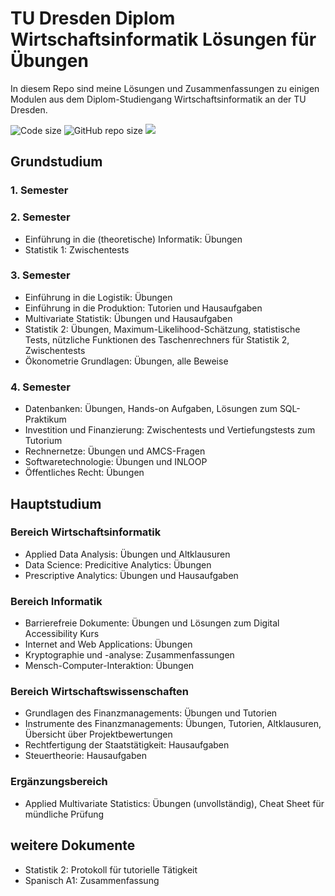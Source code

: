 # TU Dresden Diplom Wirtschaftsinformatik Lösungen für Übungen
In diesem Repo sind meine Lösungen und Zusammenfassungen zu einigen Modulen aus dem Diplom-Studiengang Wirtschaftsinformatik an der TU Dresden.

![Code size](https://img.shields.io/github/languages/code-size/henrydatei/TUD_WIINF_DIPL_Aufgaben.svg)
![GitHub repo size](https://img.shields.io/github/repo-size/henrydatei/TUD_WIINF_DIPL_Aufgaben.svg)
[![](https://tokei.rs/b1/github/henrydatei/TUD_WIINF_DIPL_Aufgaben)](https://github.com/XAMPPRocky/tokei)

## Grundstudium

### 1. Semester

### 2. Semester
- Einführung in die (theoretische) Informatik: Übungen
- Statistik 1: Zwischentests

### 3. Semester
- Einführung in die Logistik: Übungen
- Einführung in die Produktion: Tutorien und Hausaufgaben
- Multivariate Statistik: Übungen und Hausaufgaben
- Statistik 2: Übungen, Maximum-Likelihood-Schätzung, statistische Tests, nützliche Funktionen des Taschenrechners für Statistik 2, Zwischentests
- Ökonometrie Grundlagen: Übungen, alle Beweise

### 4. Semester
- Datenbanken: Übungen, Hands-on Aufgaben, Lösungen zum SQL-Praktikum
- Investition und Finanzierung: Zwischentests und Vertiefungstests zum Tutorium
- Rechnernetze: Übungen und AMCS-Fragen
- Softwaretechnologie: Übungen und INLOOP
- Öffentliches Recht: Übungen

## Hauptstudium

### Bereich Wirtschaftsinformatik
- Applied Data Analysis: Übungen und Altklausuren
- Data Science: Predicitive Analytics: Übungen
- Prescriptive Analytics: Übungen und Hausaufgaben

### Bereich Informatik
- Barrierefreie Dokumente: Übungen und Lösungen zum Digital Accessibility Kurs
- Internet and Web Applications: Übungen
- Kryptographie und -analyse: Zusammenfassungen
- Mensch-Computer-Interaktion: Übungen

### Bereich Wirtschaftswissenschaften
- Grundlagen des Finanzmanagements: Übungen und Tutorien
- Instrumente des Finanzmanagements: Übungen, Tutorien, Altklausuren, Übersicht über Projektbewertungen
- Rechtfertigung der Staatstätigkeit: Hausaufgaben
- Steuertheorie: Hausaufgaben

### Ergänzungsbereich
- Applied Multivariate Statistics: Übungen (unvollständig), Cheat Sheet für mündliche Prüfung


## weitere Dokumente
- Statistik 2: Protokoll für tutorielle Tätigkeit
- Spanisch A1: Zusammenfassung
